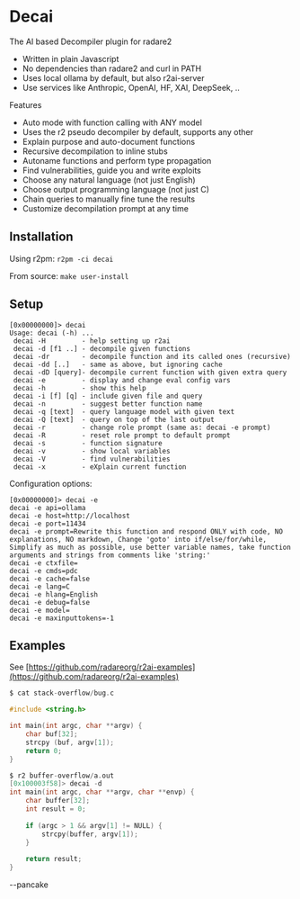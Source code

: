 # Decai

The AI based Decompiler plugin for radare2

* Written in plain Javascript
* No dependencies than radare2 and curl in PATH
* Uses local ollama by default, but also r2ai-server
* Use services like Anthropic, OpenAI, HF, XAI, DeepSeek, ..

Features

* Auto mode with function calling with ANY model
* Uses the r2 pseudo decompiler by default, supports any other
* Explain purpose and auto-document functions
* Recursive decompilation to inline stubs
* Autoname functions and perform type propagation
* Find vulnerabilities, guide you and write exploits
* Choose any natural language (not just English)
* Choose output programming language (not just C)
* Chain queries to manually fine tune the results
* Customize decompilation prompt at any time

## Installation

Using r2pm: `r2pm -ci decai`

From source: `make user-install`

## Setup

```console
[0x00000000]> decai
Usage: decai (-h) ...
 decai -H         - help setting up r2ai
 decai -d [f1 ..] - decompile given functions
 decai -dr        - decompile function and its called ones (recursive)
 decai -dd [..]   - same as above, but ignoring cache
 decai -dD [query]- decompile current function with given extra query
 decai -e         - display and change eval config vars
 decai -h         - show this help
 decai -i [f] [q] - include given file and query
 decai -n         - suggest better function name
 decai -q [text]  - query language model with given text
 decai -Q [text]  - query on top of the last output
 decai -r         - change role prompt (same as: decai -e prompt)
 decai -R         - reset role prompt to default prompt
 decai -s         - function signature
 decai -v         - show local variables
 decai -V         - find vulnerabilities
 decai -x         - eXplain current function
```

Configuration options:

```console
[0x00000000]> decai -e
decai -e api=ollama
decai -e host=http://localhost
decai -e port=11434
decai -e prompt=Rewrite this function and respond ONLY with code, NO explanations, NO markdown, Change 'goto' into if/else/for/while, Simplify as much as possible, use better variable names, take function arguments and strings from comments like 'string:'
decai -e ctxfile=
decai -e cmds=pdc
decai -e cache=false
decai -e lang=C
decai -e hlang=English
decai -e debug=false
decai -e model=
decai -e maxinputtokens=-1
```

## Examples

See [https://github.com/radareorg/r2ai-examples](https://github.com/radareorg/r2ai-examples)


```c
$ cat stack-overflow/bug.c 

#include <string.h>

int main(int argc, char **argv) {
	char buf[32];
	strcpy (buf, argv[1]);
	return 0;
}
```

```c
$ r2 buffer-overflow/a.out
[0x100003f58]> decai -d
int main(int argc, char **argv, char **envp) {
    char buffer[32];
    int result = 0;
    
    if (argc > 1 && argv[1] != NULL) {
        strcpy(buffer, argv[1]);
    }
    
    return result;
}
```

--pancake
